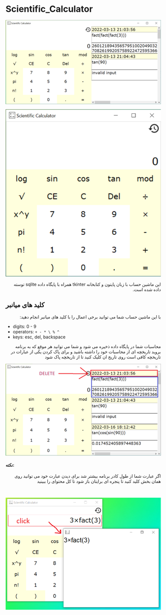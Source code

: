 ﻿# Scientific_Calculator

![img1](./images/pic1.png) 

![img2](./images/pic2.png) 

<p dir="rtl" align="right"> 
این ماشین حساب با زبان پایتون و کتابخانه tkinter همراه با پایگاه داده sqlite توسته داده شده است.
</p>

## کلید های میانبر

<p dir="rtl" align="right"> 
با این ماشین حساب شما می توانید برخی اعمال را با کلید های میانبر انجام دهید: 
</p>

- digits: 0 - 9
- operators: ``` + - * \ % ^ ```
- keys: esc, del, backspace

<p dir="rtl" align="right"> 
محاسبات شما در پایگاه داده ذخیره می شود و شما می توانید هر موقع که به برنامه بروید تاریخچه ای از محاسبات خود را داشته باشید و برای پاک کردن یکی از عبارات در تاریخچه کافی است روی تاریخ ان کلیک کنید تا از تاریخچه پاک شود
</p>

![img4](./images/pic4.png)

#### نکته:

<p dir="rtl" align="right"> 
اگر عبارت شما از طول کادر برنامه بیشتر شد برای دیدن عبارت خود می توانید روی همان بخش کلید کنید تا پنجره ای برایتان باز شود تا کل محتوای را ببینید 
</p>

<br> 

![img3](./images/pic3.png)